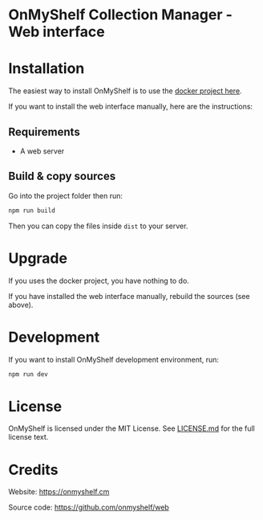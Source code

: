 # OnMyShelf Collection Manager - Web interface

# Installation
The easiest way to install OnMyShelf is to use the [docker project here](https://github.com/onmyshelf/docker).

If you want to install the web interface manually, here are the instructions:

## Requirements
- A web server

## Build & copy sources
Go into the project folder then run:
```bash
npm run build
```
Then you can copy the files inside `dist` to your server.

# Upgrade
If you uses the docker project, you have nothing to do.

If you have installed the web interface manually, rebuild the sources (see above).

# Development
If you want to install OnMyShelf development environment, run:
```bash
npm run dev
```

# License
OnMyShelf is licensed under the MIT License. See [LICENSE.md](LICENSE.md) for the full license text.

# Credits
Website: https://onmyshelf.cm

Source code: https://github.com/onmyshelf/web
